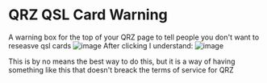 # QRZ QSL Card Warning
A warning box for the top of your QRZ page to tell people you don't want to reseasve qsl cards
![image](https://user-images.githubusercontent.com/29355368/186473531-b03ce28d-5007-44da-956d-12edb7398801.png)
After clicking I understand:
![image](https://user-images.githubusercontent.com/29355368/186473576-f696e53d-2ccf-4c5e-aa66-c57ee9c555b6.png)

This is by no means the best way to do this, but it is a way of having something like this that doesn't breack the terms of service for QRZ
